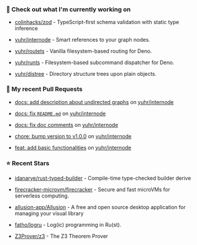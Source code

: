 ### 👷 Check out what I'm currently working on



- [colinhacks/zod](https://github.com/colinhacks/zod) - TypeScript-first schema validation with static type inference

- [yuhr/internode](https://github.com/yuhr/internode) - Smart references to your graph nodes.

- [yuhr/routets](https://github.com/yuhr/routets) - Vanilla filesystem-based routing for Deno.

- [yuhr/runts](https://github.com/yuhr/runts) - Filesystem-based subcommand dispatcher for Deno.

- [yuhr/distree](https://github.com/yuhr/distree) - Directory structure trees upon plain objects.

### 🔨 My recent Pull Requests



- [docs: add description about undirected graphs](https://github.com/yuhr/internode/pull/5) on [yuhr/internode](https://github.com/yuhr/internode)

- [docs: fix `README.md`](https://github.com/yuhr/internode/pull/4) on [yuhr/internode](https://github.com/yuhr/internode)

- [docs: fix doc comments](https://github.com/yuhr/internode/pull/3) on [yuhr/internode](https://github.com/yuhr/internode)

- [chore: bump version to v1.0.0](https://github.com/yuhr/internode/pull/2) on [yuhr/internode](https://github.com/yuhr/internode)

- [feat: add basic functionalities](https://github.com/yuhr/internode/pull/1) on [yuhr/internode](https://github.com/yuhr/internode)

### ⭐ Recent Stars



- [idanarye/rust-typed-builder](https://github.com/idanarye/rust-typed-builder) - Compile-time type-checked builder derive

- [firecracker-microvm/firecracker](https://github.com/firecracker-microvm/firecracker) - Secure and fast microVMs for serverless computing.

- [allusion-app/Allusion](https://github.com/allusion-app/Allusion) - A free and open source desktop application for managing your visual library

- [fatho/logru](https://github.com/fatho/logru) - Log(ic) programming in Ru(st).

- [Z3Prover/z3](https://github.com/Z3Prover/z3) - The Z3 Theorem Prover